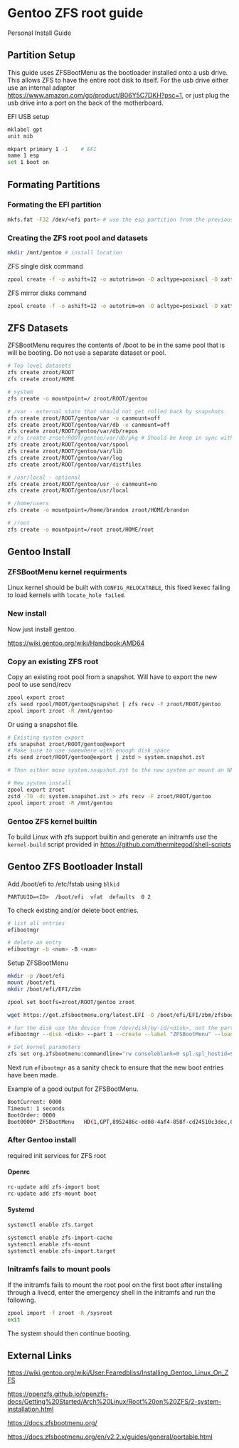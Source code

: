 # Gentoo ZFS root guide

Personal Install Guide

## Partition Setup

This guide uses ZFSBootMenu as the bootloader installed onto a usb drive. This allows ZFS to have the entire root disk to itself. For the usb drive either use an internal adapter <https://www.amazon.com/gp/product/B06Y5C7DKH?psc=1>, or just plug the usb drive into a port on the back of the motherboard.

EFI USB setup

```bash
mklabel gpt
unit mib

mkpart primary 1 -1    # EFI
name 1 esp
set 1 boot on
```

## Formating Partitions

### Formating the EFI partition

```bash
mkfs.fat -F32 /dev/<efi part> # use the esp partition from the previous step
```

### Creating the ZFS root pool and datasets

```bash
mkdir /mnt/gentoo # install location
```

ZFS single disk command

```bash
zpool create -f -o ashift=12 -o autotrim=on -O acltype=posixacl -O xattr=sa -O dnodesize=auto -O utf8only=on -O normalization=formD -o cachefile= -O atime=off -O relatime=on -O compression=zstd -m none -R /mnt/gentoo zroot /dev/nvme0n1
```

ZFS mirror disks command

```bash
zpool create -f -o ashift=12 -o autotrim=on -O acltype=posixacl -O xattr=sa -O dnodesize=auto -O utf8only=on -O normalization=formD -o cachefile= -O atime=off -O relatime=on -O compression=zstd -m none -R /mnt/gentoo zroot mirror /dev/nvme0n1 /dev/nvme1n1
```

## ZFS Datasets

ZFSBootMenu requires the contents of /boot to be in the same pool that is will be booting. Do not use a separate dataset or pool.

```bash
# Top level datasets
zfs create zroot/ROOT
zfs create zroot/HOME

# system
zfs create -o mountpoint=/ zroot/ROOT/gentoo

# /var - external state that should not get rolled back by snapshots
zfs create zroot/ROOT/gentoo/var -o canmount=off
zfs create zroot/ROOT/gentoo/var/db -o canmount=off
zfs create zroot/ROOT/gentoo/var/db/repos
# zfs create zroot/ROOT/gentoo/var/db/pkg # Should be keep in sync with root pool
zfs create zroot/ROOT/gentoo/var/spool
zfs create zroot/ROOT/gentoo/var/lib
zfs create zroot/ROOT/gentoo/var/log
zfs create zroot/ROOT/gentoo/var/distfiles

# /usr/local - optional
zfs create zroot/ROOT/gentoo/usr -o canmount=no
zfs create zroot/ROOT/gentoo/usr/local

# /home/users
zfs create -o mountpoint=/home/brandon zroot/HOME/brandon

# /root
zfs create -o mountpoint=/root zroot/HOME/root
```

## Gentoo Install

### ZFSBootMenu kernel requirments

Linux kernel should be built with `CONFIG_RELOCATABLE`, this fixed kexec failing to load kernels with `locate_hole failed`.

### New install

Now just install gentoo.

<https://wiki.gentoo.org/wiki/Handbook:AMD64>

### Copy an existing ZFS root

Copy an existing root pool from a snapshot. Will have to export the new pool to use send/recv

```bash
zpool export zroot
zfs send rpool/ROOT/gentoo@snapshot | zfs recv -F zroot/ROOT/gentoo
zpool import zroot -R /mnt/gentoo
```

Or using a snapshot file.

```bash
# Existing system export
zfs snapshot zroot/ROOT/gentoo@export
# Make sure to use somewhere with enough disk space
zfs send zroot/ROOT/gentoo@export | zstd > system.snapshot.zst

# Then either move system.snapshot.zst to the new system or mount an NFS share with the file.

# New system install
zpool export zroot
zstd -T0 -dc system.snapshot.zst > zfs recv -F zroot/ROOT/gentoo
zpool import zroot -R /mnt/gentoo
```

### Gentoo ZFS kernel builtin

To build Linux with zfs support builtin and generate an initramfs use the `kernel-build` script provided in <https://github.com/thermitegod/shell-scripts>

## Gentoo ZFS Bootloader Install

Add /boot/efi to /etc/fstab using `blkid`

```/etc/fstab
PARTUUID=<ID>  /boot/efi  vfat  defaults  0 2
```

To check existing and/or delete boot entries.

```bash
# list all entries
efibootmgr

# delete an entry
efibootmgr -b <num> -B <num>
```

Setup ZFSBootMenu

```bash
mkdir -p /boot/efi
mount /boot/efi
mkdir /boot/efi/EFI/zbm

zpool set bootfs=zroot/ROOT/gentoo zroot

wget https://get.zfsbootmenu.org/latest.EFI -O /boot/efi/EFI/zbm/zfsbootmenu.EFI

# for the disk use the device from /dev/disk/by-id/<disk>, not the partition, i.e. <disk>-part1
efibootmgr --disk <disk> --part 1 --create --label "ZFSBootMenu" --loader '\EFI\zbm\zfsbootmenu.EFI' --unicode "spl.spl_hostid=$(hostid) zbm.timeout=10 zbm.prefer=zroot zbm.import_policy=force" --verbose

# Set kernel parameters
zfs set org.zfsbootmenu:commandline="rw consoleblank=0 spl.spl_hostid=$(hostid)" zroot/ROOT
```

Next run `efibootmgr` as a sanity check to ensure that the new boot entries have been made.

Example of a good output for ZFSBootMenu.

```bash
BootCurrent: 0000
Timeout: 1 seconds
BootOrder: 0000
Boot0000* ZFSBootMenu	HD(1,GPT,8952486c-ed08-4af4-858f-cd24510c3dec,0x800,0x1cea000)/File(\EFI\zbm\zfsbootmenu.EFI)
```

### After Gentoo install

required init services for ZFS root

#### Openrc

```bash
rc-update add zfs-import boot
rc-update add zfs-mount boot
```

#### Systemd

```bash
systemctl enable zfs.target

systemctl enable zfs-import-cache
systemctl enable zfs-mount
systemctl enable zfs-import.target
```

### Initramfs fails to mount pools

If the initramfs fails to mount the root pool on the first boot after installing through a livecd, enter the emergency shell in the initramfs and run the following.

```bash
zpool import -f zroot -R /sysroot
exit
```

The system should then continue booting.

## External Links

<https://wiki.gentoo.org/wiki/User:Fearedbliss/Installing_Gentoo_Linux_On_ZFS>

<https://openzfs.github.io/openzfs-docs/Getting%20Started/Arch%20Linux/Root%20on%20ZFS/2-system-installation.html>

<https://docs.zfsbootmenu.org/>

<https://docs.zfsbootmenu.org/en/v2.2.x/guides/general/portable.html>
